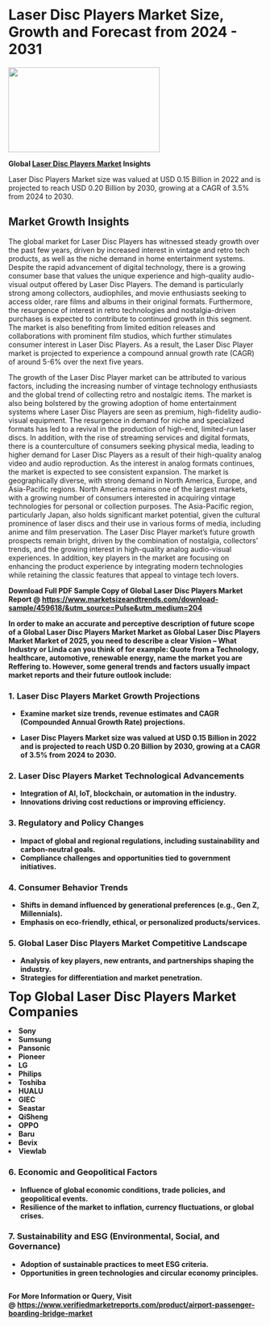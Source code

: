 <H1>Laser Disc Players Market Size, Growth and Forecast from 2024 - 2031</H1><img class="aligncenter size-medium wp-image-584254" src="https://thirdeyenews.in/wp-content/uploads/2024/09/Global-Market-Research-300x168.jpeg" alt="" width="300" height="168" /><p><strong>Global&nbsp;<a href="https://www.marketsizeandtrends.com/download-sample/459618/&amp;utm_source=Pulse&amp;utm_medium=204">Laser Disc Players Market</a> Insights</strong></p><p>Laser Disc Players Market size was valued at USD 0.15 Billion in 2022 and is projected to reach USD 0.20 Billion by 2030, growing at a CAGR of 3.5% from 2024 to 2030.</p><p><h2>Market Growth Insights</h2> <p>The global market for Laser Disc Players has witnessed steady growth over the past few years, driven by increased interest in vintage and retro tech products, as well as the niche demand in home entertainment systems. Despite the rapid advancement of digital technology, there is a growing consumer base that values the unique experience and high-quality audio-visual output offered by Laser Disc Players. The demand is particularly strong among collectors, audiophiles, and movie enthusiasts seeking to access older, rare films and albums in their original formats. Furthermore, the resurgence of interest in retro technologies and nostalgia-driven purchases is expected to contribute to continued growth in this segment. The market is also benefiting from limited edition releases and collaborations with prominent film studios, which further stimulates consumer interest in Laser Disc Players. As a result, the Laser Disc Player market is projected to experience a compound annual growth rate (CAGR) of around 5-6% over the next five years.</p> <p><strong></strong></p> <p>The growth of the Laser Disc Player market can be attributed to various factors, including the increasing number of vintage technology enthusiasts and the global trend of collecting retro and nostalgic items. The market is also being bolstered by the growing adoption of home entertainment systems where Laser Disc Players are seen as premium, high-fidelity audio-visual equipment. The resurgence in demand for niche and specialized formats has led to a revival in the production of high-end, limited-run laser discs. In addition, with the rise of streaming services and digital formats, there is a counterculture of consumers seeking physical media, leading to higher demand for Laser Disc Players as a result of their high-quality analog video and audio reproduction. As the interest in analog formats continues, the market is expected to see consistent expansion. The market is geographically diverse, with strong demand in North America, Europe, and Asia-Pacific regions. North America remains one of the largest markets, with a growing number of consumers interested in acquiring vintage technologies for personal or collection purposes. The Asia-Pacific region, particularly Japan, also holds significant market potential, given the cultural prominence of laser discs and their use in various forms of media, including anime and film preservation. The Laser Disc Player market’s future growth prospects remain bright, driven by the combination of nostalgia, collectors’ trends, and the growing interest in high-quality analog audio-visual experiences. In addition, key players in the market are focusing on enhancing the product experience by integrating modern technologies while retaining the classic features that appeal to vintage tech lovers.</p> <p><strong></p><p><span class=""><strong>Download Full PDF Sample Copy of Global Laser Disc Players Market Report</strong> @ <a href="https://www.marketsizeandtrends.com/download-sample/459618/&amp;utm_source=Pulse&amp;utm_medium=204" target="_blank">https://www.marketsizeandtrends.com/download-sample/459618/&amp;utm_source=Pulse&amp;utm_medium=204</a></span></p><p>In order to make an accurate and perceptive description of future scope of a Global&nbsp;Laser Disc Players Market Market as Global&nbsp;Laser Disc Players Market Market of 2025, you need to describe a clear Vision &ndash; What Industry or Linda can you think of for example: Quote from a Technology, healthcare, automotive, renewable energy, name the market you are Reffering to. However, some general trends and factors usually impact market reports and their future outlook include:</p><h3>1.&nbsp;<strong>Laser Disc Players Market Growth Projections</strong></h3><ul><li>Examine market size trends, revenue estimates and CAGR (Compounded Annual Growth Rate) projections.</li><li><p>Laser Disc Players Market size was valued at USD 0.15 Billion in 2022 and is projected to reach USD 0.20 Billion by 2030, growing at a CAGR of 3.5% from 2024 to 2030.</p></li></ul><h3>2.&nbsp;<strong>Laser Disc Players Market Technological Advancements</strong></h3><ul><li>Integration of AI, IoT, blockchain, or automation in the industry.</li><li>Innovations driving cost reductions or improving efficiency.</li></ul><h3>3.&nbsp;<strong>Regulatory and Policy Changes</strong></h3><ul><li>Impact of global and regional regulations, including sustainability and carbon-neutral goals.</li><li>Compliance challenges and opportunities tied to government initiatives.</li></ul><h3>4.&nbsp;<strong>Consumer Behavior Trends</strong></h3><ul><li>Shifts in demand influenced by generational preferences (e.g., Gen Z, Millennials).</li><li>Emphasis on eco-friendly, ethical, or personalized products/services.</li></ul><h3>5.&nbsp;<strong>Global Laser Disc Players Market Competitive Landscape</strong></h3><ul><li>Analysis of key players, new entrants, and partnerships shaping the industry.</li><li>Strategies for differentiation and market penetration.</li></ul><p data-pm-slice="1 1 []"><span style="color: inherit; font-family: inherit; font-size: 25px;">Top Global Laser Disc Players Market Companies</span></p><div class="" data-test-id=""><p><li>Sony</li><li> Sumsung</li><li> Pansonic</li><li> Pioneer</li><li> LG</li><li> Philips</li><li> Toshiba</li><li> HUALU</li><li> GIEC</li><li> Seastar</li><li> QiSheng</li><li> OPPO</li><li> Baru</li><li> Bevix</li><li> Viewlab</li></p></div><h3>6.&nbsp;<strong>Economic and Geopolitical Factors</strong></h3><ul><li>Influence of global economic conditions, trade policies, and geopolitical events.</li><li>Resilience of the market to inflation, currency fluctuations, or global crises.</li></ul><h3>7.&nbsp;<strong>Sustainability and ESG (Environmental, Social, and Governance)</strong></h3><ul><li>Adoption of sustainable practices to meet ESG criteria.</li><li>Opportunities in green technologies and circular economy principles.</li></ul><h2><strong style="font-size: 14px;">For More Information or Query, Visit @&nbsp;</strong><a style="background-color: #ffffff; font-size: 14px;" href="https://www.marketsizeandtrends.com/report/laser-disc-players-market/" target="_blank">https://www.verifiedmarketreports.com/product/airport-passenger-boarding-bridge-market</a></h2>
